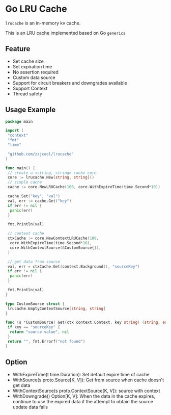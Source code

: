 # Go LRU Cache

`lrucache` is an in-memory kv cache.

This is an LRU cache implemented based on Go `generics`

## Feature

* Set cache size
* Set expiration time
* No assertion required
* Custom data source
* Support for circuit breakers and downgrades available
* Support Context
* Thread safety

## Usage Example

```go
package main

import (
 "context"
 "fmt"
 "time"

 "github.com/zzjcool/lrucache"
)

func main() {
 // create a <string, string> cache core
 core := lrucache.New[string, string]()
 // simple cache
 cache := core.NewLRUCache(100, core.WithExpireTime(time.Second*10))

 cache.Set("key", "val")
 val, err := cache.Get("key")
 if err != nil {
  panic(err)
 }

 fmt.Println(val)

 // context cache
 ctxCache := core.NewContextLRUCache(100,
  core.WithExpireTime(time.Second*10),
  core.WithContextSource(&CustomSource{}),
 )

 // get data from source
 val, err = ctxCache.Get(context.Background(), "sourceKey")
 if err != nil {
  panic(err)
 }

 fmt.Println(val)
}

type CustomSource struct {
 lrucache.EmptyContextSource[string, string]
}

func (s *CustomSource) Get(ctx context.Context, key string) (string, error) {
 if key == "sourceKey" {
  return "source value", nil
 }
 return "", fmt.Errorf("not found")
}

```

## Option

* WithExpireTime(t time.Duration): Set default expire time of cache
* WithSource(s proto.Source[K, V]): Get from source when cache doesn't get data
* WithContextSource(s proto.ContextSource[K, V]): source with context
* WithDowngrade() Option[K, V]: When the data in the cache expires, continue to use the expired data if the attempt to obtain the source update data fails

